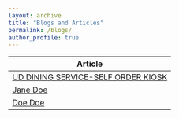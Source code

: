 ```yaml
---
layout: archive
title: "Blogs and Articles"
permalink: /blogs/
author_profile: true
---
```



| Article            |
| --------         |
| [UD DINING SERVICE-SELF ORDER KIOSK](https://medium.com/@preranak1/ud-dining-service-self-order-kiosk-94c30566f5d9)  | 
| [Jane Doe](#)    |
| [Doe Doe](#)     | 
